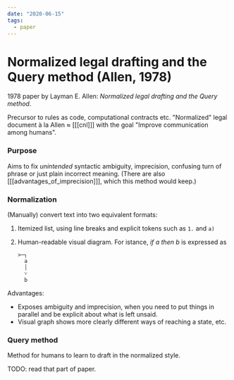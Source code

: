 ```yaml
---
date: "2020-06-15"
tags:
  - paper
---
```


# Normalized legal drafting and the Query method (Allen, 1978)

1978 paper by Layman E. Allen: _Normalized legal drafting and the Query method_.

Precursor to rules as code, computational contracts etc. "Normalized" legal document à la Allen ≈ [[[cnl]]] with the goal "Improve communication among humans".

### Purpose

Aims to fix _unintended_ syntactic ambiguity, imprecision, confusing turn of phrase or just plain incorrect meaning.
(There are also [[[advantages_of_imprecision]]], which this method would keep.)

### Normalization

(Manually) convert text into two equivalent formats:

1. Itemized list, using line breaks and explicit tokens such as `1.` and `a)`  
1. Human-readable visual diagram. For istance, _if a then b_ is expressed as

    ```
    >─┐
      a
      │
      ˅
      b
    ```

Advantages:

* Exposes ambiguity and imprecision, when you need to put things in parallel and be explicit about what is left unsaid.
* Visual graph shows more clearly different ways of reaching a state, etc.

### Query method

Method for humans to learn to draft in the normalized style.

TODO: read that part of paper.

